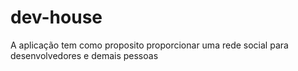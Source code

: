 # dev-house
A aplicação tem como proposito proporcionar uma rede social para desenvolvedores e demais pessoas
